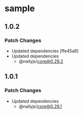 # sample

## 1.0.2

### Patch Changes

- Updated dependencies [ffe45a9]
- Updated dependencies
  - @nailyjs/core@0.29.2

## 1.0.1

### Patch Changes

- Updated dependencies
  - @nailyjs/core@0.29.1
